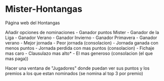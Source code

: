 # Mister-Hontangas
Página web del Hontangas

Añadir opciones de nominaciones
  	- Ganador puntos Mister
	- Ganador de la Liga
	- Ganador Verano
	- Ganador Invierno
	- Ganador Primavera
	- Ganador verano
	- Mejor jornada
	- Peor jornada (consolacion)
	- Jornada ganada con menos puntos
	- Jornada perdida con mas puntos (consolacion)
	- Fichaje mas caro
	- Clausulazo mas alto*
	- El mas generoso (consolacion (el que mas paga))

Hacer una ventana de "Jugadores" donde puedan ver sus puntos y los premios a los que estan nominados (se nomina al top 3 por premio)
